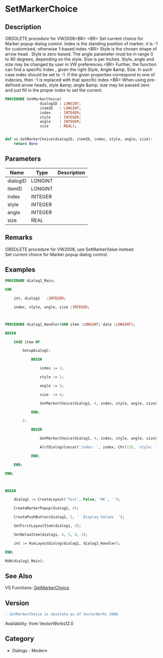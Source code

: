 # SetMarkerChoice

## Description
OBSOLETE procedure for VW2008&lt;BR&gt;
&lt;BR&gt;
Set current choice for Marker popup dialog control.  Index  is the standing position of marker; it is -1 for customized, otherwise 1-based index.&lt;BR&gt;
Style is the chosen shape of arrow head . Style is zero-based. The angle parameter must be in range 0 to 90 degrees, depending on the style. Size is per Inches.  Style, angle and size may be changed by user in VW preferences.&lt;BR&gt;
Further, the function can find a specific Index , given the right Style, Angle &amp;amp; Size. In such case index should be set to -1. If the given properties correspond to one of indecies, then -1 is replaced with that specific index.&lt;BR&gt;
When using pre-defined arrow heads, style &amp;amp; angle &amp;amp; size may be passed zero and just fill in the proper index to set the current.

```pascal
PROCEDURE SetMarkerChoice(
				dialogID : LONGINT;
				itemID   : LONGINT;
				index    : INTEGER;
				style    : INTEGER;
				angle    : INTEGER;
				size     : REAL);
```

```python

def vs.SetMarkerChoice(dialogID, itemID, index, style, angle, size):
    return None
```

## Parameters
|Name|Type|Description|
|---|---|---|
|dialogID|LONGINT||
|itemID|LONGINT||
|index|INTEGER||
|style|INTEGER||
|angle|INTEGER||
|size|REAL||

## Remarks
OBSOLETE procedure for VW2008, use SetMarkerValue instead.<BR>
Set current choice for Marker popup dialog control.

## Examples
```pascal
PROCEDURE dialog1_Main;

VAR

	int, dialog1   :INTEGER;

	index, style, angle, size :INTEGER;



PROCEDURE dialog1_Handler(VAR item :LONGINT; data :LONGINT);

BEGIN

	CASE item OF

		SetupDialogC:

			BEGIN

				index := 1;

				style := 2;

				angle := 3;

				size  := 4;

				SetMarkerChoice(dialog1, 4, index, style, angle, size);

			END;

		5: 

			BEGIN

				GetMarkerChoice(dialog1, 4, index, style, angle, size);

				AlrtDialog(Concat('index: ', index, Chr(13), 'style: ', style, Chr(13), 'angle: ', angle, Chr(13), 'size: ', size));

			END;

	END;

END;



BEGIN

	dialog1 := CreateLayout('Test', False, 'OK', '');

	CreateMarkerPopup(dialog1, 4);

	CreatePushButton(dialog1, 5, '  Display Values  ');

	SetFirstLayoutItem(dialog1, 4);

	SetBelowItem(dialog1, 4, 5, 0, 2);

	int := RunLayoutDialog(dialog1, dialog1_Handler);

END;

RUN(dialog1_Main);


```

## See Also
VS Functions:
[GetMarkerChoice](GetMarkerChoice.md)

## Version
```diff
- SetMarkerChoice is obsolete as of VectorWorks 2008
```

Availability: from VectorWorks12.0
## Category
* Dialogs - Modern

